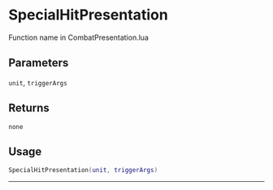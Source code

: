 # SpecialHitPresentation
Function name in CombatPresentation.lua
## Parameters
`unit`, `triggerArgs`
## Returns
`none`
## Usage
```lua
SpecialHitPresentation(unit, triggerArgs)
```
---
